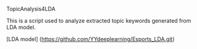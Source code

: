 TopicAnalysis4LDA

This is a script used to analyze extracted topic keywords generated from LDA model.

[LDA model] (<https://github.com/YYdeeplearning/Esports_LDA.git>)
